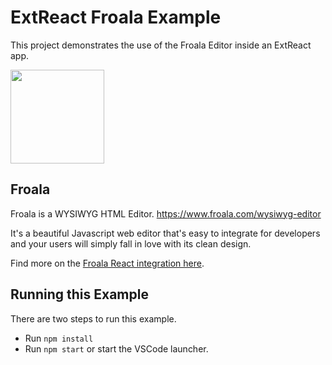 # ExtReact Froala Example

This project demonstrates the use of the Froala Editor inside an ExtReact app.

<img src='app-preview.png' style='height: 150px;'/>

## Froala
Froala is a WYSIWYG HTML Editor. https://www.froala.com/wysiwyg-editor

It's a beautiful Javascript web editor that's easy to integrate for developers and your users will simply fall in love with its clean design.

Find more on the [Froala React integration here](https://www.froala.com/wysiwyg-editor/docs/framework-plugins/react).

## Running this Example
There are two steps to run this example. 

* Run `npm install`
* Run `npm start` or start the VSCode launcher.
